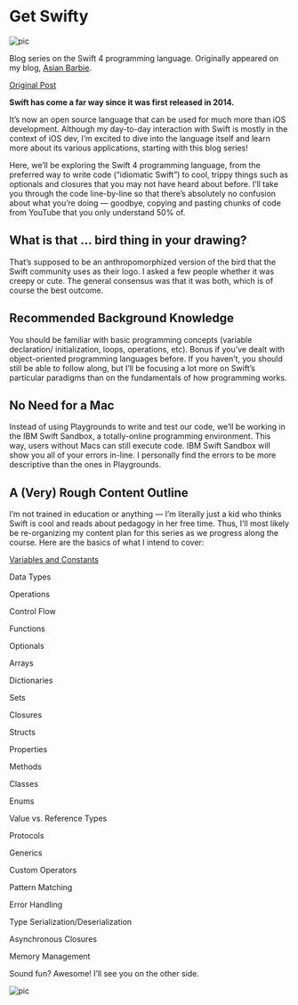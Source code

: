 # Get Swifty

![pic](http://asianbarbie.com/wp-content/uploads/2017/11/get_swifty_cover.jpg)

Blog series on the Swift 4 programming language. Originally appeared on my blog, [Asian Barbie](asianbarbie.com).

[Original Post](http://asianbarbie.com/get-swifty/)

**Swift has come a far way since it was first released in 2014.**

It’s now an open source language that can be used for much more than iOS development. Although my day-to-day interaction with Swift is mostly in the context of iOS dev, I’m excited to dive into the language itself and learn more about its various applications, starting with this blog series!

Here, we’ll be exploring the Swift 4 programming language, from the preferred way to write code (“idiomatic Swift”) to cool, trippy things such as optionals and closures that you may not have heard about before. I’ll take you through the code line-by-line so that there’s absolutely no confusion about what you’re doing — goodbye, copying and pasting chunks of code from YouTube that you only understand 50% of.

## What is that … bird thing in your drawing?

That’s supposed to be an anthropomorphized version of the bird that the Swift community uses as their logo. I asked a few people whether it was creepy or cute. The general consensus was that it was both, which is of course the best outcome.

## Recommended Background Knowledge

You should be familiar with basic programming concepts (variable declaration/ initialization, loops, operations, etc). Bonus if you’ve dealt with object-oriented programming languages before. If you haven’t, you should still be able to follow along, but I’ll be focusing a lot more on Swift’s particular paradigms than on the fundamentals of how programming works.

## No Need for a Mac

Instead of using Playgrounds to write and test our code, we’ll be working in the IBM Swift Sandbox, a totally-online programming environment. This way, users without Macs can still execute code. IBM Swift Sandbox will show you all of your errors in-line. I personally find the errors to be more descriptive than the ones in Playgrounds.

## A (Very) Rough Content Outline

I’m not trained in education or anything — I’m literally just a kid who thinks Swift is cool and reads about pedagogy in her free time. Thus, I’ll most likely be re-organizing my content plan for this series as we progress along the course. Here are the basics of what I intend to cover:

[Variables and Constants](http://asianbarbie.com/swift-variables-constants/)

Data Types

Operations

Control Flow

Functions

Optionals

Arrays

Dictionaries

Sets

Closures

Structs

Properties

Methods

Classes

Enums

Value vs. Reference Types

Protocols

Generics

Custom Operators

Pattern Matching

Error Handling

Type Serialization/Deserialization

Asynchronous Closures

Memory Management

Sound fun? Awesome! I’ll see you on the other side.

![pic](http://asianbarbie.com/wp-content/uploads/2017/11/mimi-chenyao-signature.jpg)
